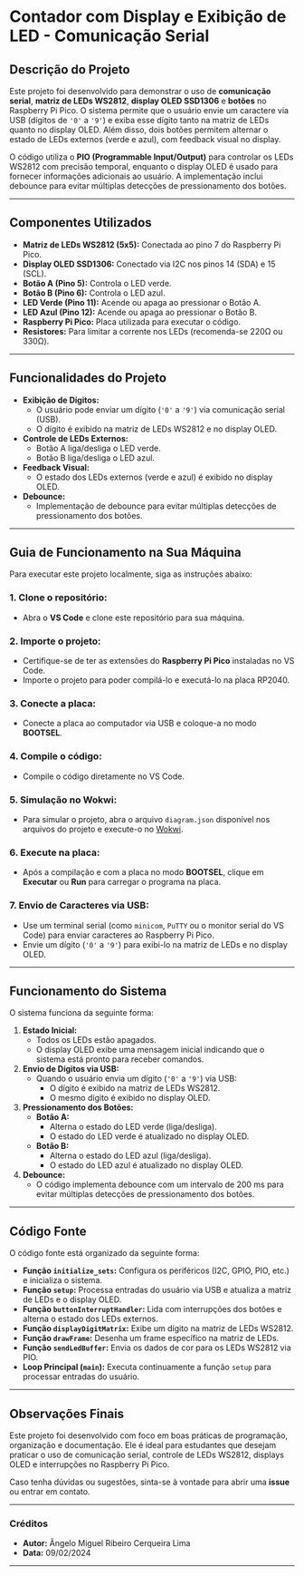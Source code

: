 # Contador com Display e Exibição de LED - Comunicação Serial
## Descrição do Projeto
Este projeto foi desenvolvido para demonstrar o uso de **comunicação serial**, **matriz de LEDs WS2812**, **display OLED SSD1306** e **botões** no Raspberry Pi Pico. O sistema permite que o usuário envie um caractere via USB (dígitos de `'0'` a `'9'`) e exiba esse dígito tanto na matriz de LEDs quanto no display OLED. Além disso, dois botões permitem alternar o estado de LEDs externos (verde e azul), com feedback visual no display.

O código utiliza o **PIO (Programmable Input/Output)** para controlar os LEDs WS2812 com precisão temporal, enquanto o display OLED é usado para fornecer informações adicionais ao usuário. A implementação inclui debounce para evitar múltiplas detecções de pressionamento dos botões.

---
## Componentes Utilizados
- **Matriz de LEDs WS2812 (5x5):** Conectada ao pino 7 do Raspberry Pi Pico.
- **Display OLED SSD1306:** Conectado via I2C nos pinos 14 (SDA) e 15 (SCL).
- **Botão A (Pino 5):** Controla o LED verde.
- **Botão B (Pino 6):** Controla o LED azul.
- **LED Verde (Pino 11):** Acende ou apaga ao pressionar o Botão A.
- **LED Azul (Pino 12):** Acende ou apaga ao pressionar o Botão B.
- **Raspberry Pi Pico:** Placa utilizada para executar o código.
- **Resistores:** Para limitar a corrente nos LEDs (recomenda-se 220Ω ou 330Ω).
---
## Funcionalidades do Projeto
- **Exibição de Dígitos:**
  - O usuário pode enviar um dígito (`'0'` a `'9'`) via comunicação serial (USB).
  - O dígito é exibido na matriz de LEDs WS2812 e no display OLED.
- **Controle de LEDs Externos:**
  - Botão A liga/desliga o LED verde.
  - Botão B liga/desliga o LED azul.
- **Feedback Visual:**
  - O estado dos LEDs externos (verde e azul) é exibido no display OLED.
- **Debounce:**
  - Implementação de debounce para evitar múltiplas detecções de pressionamento dos botões.
---
## Guia de Funcionamento na Sua Máquina
Para executar este projeto localmente, siga as instruções abaixo:
### 1. **Clone o repositório:**
   - Abra o **VS Code** e clone este repositório para sua máquina.
### 2. **Importe o projeto:**
   - Certifique-se de ter as extensões do **Raspberry Pi Pico** instaladas no VS Code.
   - Importe o projeto para poder compilá-lo e executá-lo na placa RP2040.
### 3. **Conecte a placa:**
   - Conecte a placa ao computador via USB e coloque-a no modo **BOOTSEL**.
### 4. **Compile o código:**
   - Compile o código diretamente no VS Code.
### 5. **Simulação no Wokwi:**
   - Para simular o projeto, abra o arquivo `diagram.json` disponível nos arquivos do projeto e execute-o no [Wokwi](https://wokwi.com).
### 6. **Execute na placa:**
   - Após a compilação e com a placa no modo **BOOTSEL**, clique em **Executar** ou **Run** para carregar o programa na placa.
### 7. **Envio de Caracteres via USB:**
   - Use um terminal serial (como `minicom`, `PuTTY` ou o monitor serial do VS Code) para enviar caracteres ao Raspberry Pi Pico.
   - Envie um dígito (`'0'` a `'9'`) para exibi-lo na matriz de LEDs e no display OLED.
---
## Funcionamento do Sistema
O sistema funciona da seguinte forma:
1. **Estado Inicial:**
   - Todos os LEDs estão apagados.
   - O display OLED exibe uma mensagem inicial indicando que o sistema está pronto para receber comandos.
2. **Envio de Dígitos via USB:**
   - Quando o usuário envia um dígito (`'0'` a `'9'`) via USB:
     - O dígito é exibido na matriz de LEDs WS2812.
     - O mesmo dígito é exibido no display OLED.
3. **Pressionamento dos Botões:**
   - **Botão A:**
     - Alterna o estado do LED verde (liga/desliga).
     - O estado do LED verde é atualizado no display OLED.
   - **Botão B:**
     - Alterna o estado do LED azul (liga/desliga).
     - O estado do LED azul é atualizado no display OLED.
4. **Debounce:**
   - O código implementa debounce com um intervalo de 200 ms para evitar múltiplas detecções de pressionamento dos botões.
---
## Código Fonte
O código fonte está organizado da seguinte forma:
- **Função `initialize_sets`:** Configura os periféricos (I2C, GPIO, PIO, etc.) e inicializa o sistema.
- **Função `setup`:** Processa entradas do usuário via USB e atualiza a matriz de LEDs e o display OLED.
- **Função `buttonInterruptHandler`:** Lida com interrupções dos botões e alterna o estado dos LEDs externos.
- **Função `displayDigitMatrix`:** Exibe um dígito na matriz de LEDs WS2812.
- **Função `drawFrame`:** Desenha um frame específico na matriz de LEDs.
- **Função `sendLedBuffer`:** Envia os dados de cor para os LEDs WS2812 via PIO.
- **Loop Principal (`main`):** Executa continuamente a função `setup` para processar entradas do usuário.
---
## Observações Finais
Este projeto foi desenvolvido com foco em boas práticas de programação, organização e documentação. Ele é ideal para estudantes que desejam praticar o uso de comunicação serial, controle de LEDs WS2812, displays OLED e interrupções no Raspberry Pi Pico.

Caso tenha dúvidas ou sugestões, sinta-se à vontade para abrir uma **issue** ou entrar em contato.

---
### Créditos
- **Autor:** Ângelo Miguel Ribeiro Cerqueira Lima
- **Data:** 09/02/2024
---